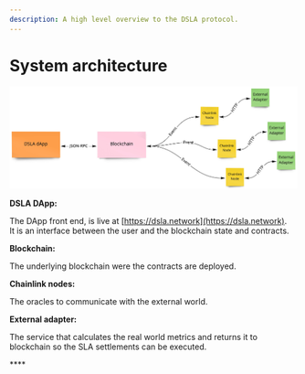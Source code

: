 ```yaml
---
description: A high level overview to the DSLA protocol.
---
```


# System architecture

![](../.gitbook/assets/dsla-overview.jpeg)

**DSLA DApp:**

The DApp front end, is live at [https://dsla.network](https://dsla.network).  
It is an interface between the user and the blockchain state and contracts.

**Blockchain:**

The underlying blockchain were the contracts are deployed.

**Chainlink nodes:**

The oracles to communicate with the external world.

**External adapter:**

The service that calculates the real world metrics and returns it to blockchain so the SLA settlements can be executed.

\*\*\*\*



